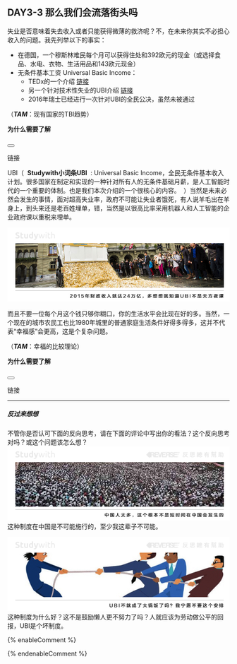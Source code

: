 ## DAY3-3 那么我们会流落街头吗

失业是否意味着失去收入或者只能获得微薄的救济呢？不，在未来你其实不必担心收入的问题。我先列举以下的事实：

* 在德国，一个穆斯林难民每个月可以获得住处和392欧元的现金（或选择食品、水电、衣物、生活用品和143欧元现金）
* 无条件基本工资 Universal Basic Income：
  * TEDx的一个介绍 [链接](https://www.bilibili.com/video/av4618385/?from=search&seid=14802677454932633704)
  * 另一个针对技术性失业的UBI介绍 [链接](https://futurism.com/images/universal-basic-income-answer-automation/)
  * 2016年瑞士已经进行一次针对UBI的全民公决，虽然未被通过 

<!--sec data-title="Studywith知识链接" data-id="section66" data-show=true ces-->

（_**TAM**_：现有国家的TBI趋势）

**为什么需要了解**

<button class="section" target="section67" show="展开具体内容" hide="收起具体内容" ></button>

<!--endsec-->

<!--sec data-title="链接内容" aria-expanded="false" data-id="section67" data-show=false ces-->

链接

<!--endsec-->

UBI（&nbsp;&nbsp;**Studywith小词条UBI**&nbsp;&nbsp;:&nbsp;Universal Basic Income，全民无条件基本收入计划。很多国家在制定和实现的一种针对所有人的无条件基础月薪，是人工智能时代的一个重要的体制。也是我们本次介绍的一个很核心的内容。&nbsp;&nbsp;）当然是未来必然会发生的事情，面对超高失业率，政府不可能让失业者饿死，有人说羊毛出在羊身上，到头来还是老百姓埋单，错，当然是以很高比率采用机器人和人工智能的企业政府课以重税来埋单。

![](/assets/20.jpg)

而且不要一位每个月这个钱只够你糊口，你的生活水平会比现在好的多。当然，一个现在的城市农民工也比1980年城里的普通家庭生活条件好得多得多，这并不代表“幸福感”会更高，这是个复杂问题。

<!--sec data-title="Studywith知识链接" data-id="section68" data-show=true ces-->

（_**TAM**_：幸福的比较理论）

**为什么需要了解**

<button class="section" target="section69" show="展开具体内容" hide="收起具体内容" ></button>

<!--endsec-->

<!--sec data-title="链接内容" aria-expanded="false" data-id="section69" data-show=false ces-->

链接

<!--endsec-->

---

##### 反过来想想

不管你是否认可下面的反向思考，请在下面的评论中写出你的看法？这个反向思考对吗？或这个问题该怎么想？![](/assets/42.jpg)这种制度在中国是不可能施行的，至少我这辈子不可能。

![](/assets/43.jpg)这种制度为什么好？这不是鼓励懒人更不努力了吗？人就应该为劳动做公平的回报，UBI是个坏制度。

{% enableComment %}

{% endenableComment %}

